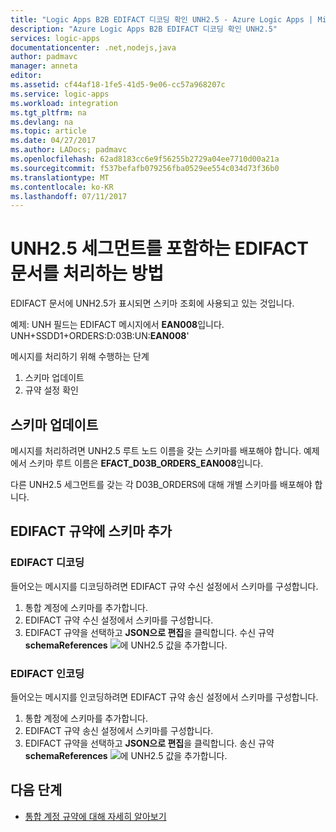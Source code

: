 ```yaml
---
title: "Logic Apps B2B EDIFACT 디코딩 확인 UNH2.5 - Azure Logic Apps | Microsoft Docs"
description: "Azure Logic Apps B2B EDIFACT 디코딩 확인 UNH2.5"
services: logic-apps
documentationcenter: .net,nodejs,java
author: padmavc
manager: anneta
editor: 
ms.assetid: cf44af18-1fe5-41d5-9e06-cc57a968207c
ms.service: logic-apps
ms.workload: integration
ms.tgt_pltfrm: na
ms.devlang: na
ms.topic: article
ms.date: 04/27/2017
ms.author: LADocs; padmavc
ms.openlocfilehash: 62ad8183cc6e9f56255b2729a04ee7710d00a21a
ms.sourcegitcommit: f537befafb079256fba0529ee554c034d73f36b0
ms.translationtype: MT
ms.contentlocale: ko-KR
ms.lasthandoff: 07/11/2017
---
```

# <a name="how-to-handle-edifact-documents-having-unh25-segment"></a>UNH2.5 세그먼트를 포함하는 EDIFACT 문서를 처리하는 방법
EDIFACT 문서에 UNH2.5가 표시되면 스키마 조회에 사용되고 있는 것입니다. 

예제: UNH 필드는 EDIFACT 메시지에서 **EAN008**입니다.  
UNH+SSDD1+ORDERS:D:03B:UN:**EAN008**'  

메시지를 처리하기 위해 수행하는 단계 
1. 스키마 업데이트
2. 규약 설정 확인  

## <a name="update-the-schema"></a>스키마 업데이트
메시지를 처리하려면 UNH2.5 루트 노드 이름을 갖는 스키마를 배포해야 합니다.  예제에서 스키마 루트 이름은 **EFACT_D03B_ORDERS_EAN008**입니다.  

다른 UNH2.5 세그먼트를 갖는 각 D03B_ORDERS에 대해 개별 스키마를 배포해야 합니다.  

## <a name="add-schema-to-the-edifact-agreement"></a>EDIFACT 규약에 스키마 추가
### <a name="edifact-decode"></a>EDIFACT 디코딩
들어오는 메시지를 디코딩하려면 EDIFACT 규약 수신 설정에서 스키마를 구성합니다.
1. 통합 계정에 스키마를 추가합니다.    
2. EDIFACT 규약 수신 설정에서 스키마를 구성합니다. 
3. EDIFACT 규약을 선택하고 **JSON으로 편집**을 클릭합니다.  수신 규약 **schemaReferences**
![](./media/logic-apps-enterprise-integration-edifact_inputfile_unh2.5/image1.png)에 UNH2.5 값을 추가합니다.

### <a name="edifact-encode"></a>EDIFACT 인코딩
들어오는 메시지를 인코딩하려면 EDIFACT 규약 송신 설정에서 스키마를 구성합니다.
1. 통합 계정에 스키마를 추가합니다.    
2. EDIFACT 규약 송신 설정에서 스키마를 구성합니다. 
3. EDIFACT 규약을 선택하고 **JSON으로 편집**을 클릭합니다.  송신 규약 **schemaReferences**
![](./media/logic-apps-enterprise-integration-edifact_inputfile_unh2.5/image2.png)에 UNH2.5 값을 추가합니다.

## <a name="next-steps"></a>다음 단계
* [통합 계정 규약에 대해 자세히 알아보기](../logic-apps/logic-apps-enterprise-integration-agreements.md "엔터프라이즈 통합 규약에 대해 알아보기")  